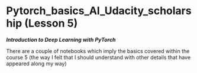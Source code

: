 # Pytorch_basics_AI_Udacity_scholarship (Lesson 5)
  ***Introduction to Deep Learning with PyTorch***

There are a couple of notebooks which imply the basics covered within the course 5 (the way I felt that I should understand with other details that have appeared along my way) 
